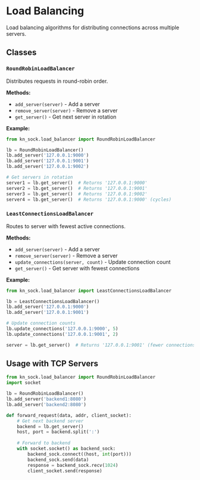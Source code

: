 # Load Balancing

Load balancing algorithms for distributing connections across multiple servers.

## Classes

### `RoundRobinLoadBalancer`
Distributes requests in round-robin order.

**Methods:**
- `add_server(server)` - Add a server
- `remove_server(server)` - Remove a server  
- `get_server()` - Get next server in rotation

**Example:**
```python
from kn_sock.load_balancer import RoundRobinLoadBalancer

lb = RoundRobinLoadBalancer()
lb.add_server('127.0.0.1:9000')
lb.add_server('127.0.0.1:9001')
lb.add_server('127.0.0.1:9002')

# Get servers in rotation
server1 = lb.get_server()  # Returns '127.0.0.1:9000'
server2 = lb.get_server()  # Returns '127.0.0.1:9001'
server3 = lb.get_server()  # Returns '127.0.0.1:9002'
server4 = lb.get_server()  # Returns '127.0.0.1:9000' (cycles)
```

### `LeastConnectionsLoadBalancer`
Routes to server with fewest active connections.

**Methods:**
- `add_server(server)` - Add a server
- `remove_server(server)` - Remove a server
- `update_connections(server, count)` - Update connection count
- `get_server()` - Get server with fewest connections

**Example:**
```python
from kn_sock.load_balancer import LeastConnectionsLoadBalancer

lb = LeastConnectionsLoadBalancer()
lb.add_server('127.0.0.1:9000')
lb.add_server('127.0.0.1:9001')

# Update connection counts
lb.update_connections('127.0.0.1:9000', 5)
lb.update_connections('127.0.0.1:9001', 2)

server = lb.get_server()  # Returns '127.0.0.1:9001' (fewer connections)
```

## Usage with TCP Servers

```python
from kn_sock.load_balancer import RoundRobinLoadBalancer
import socket

lb = RoundRobinLoadBalancer()
lb.add_server('backend1:8080')
lb.add_server('backend2:8080')

def forward_request(data, addr, client_socket):
    # Get next backend server
    backend = lb.get_server()
    host, port = backend.split(':')
    
    # Forward to backend
    with socket.socket() as backend_sock:
        backend_sock.connect((host, int(port)))
        backend_sock.send(data)
        response = backend_sock.recv(1024)
        client_socket.send(response)
```
